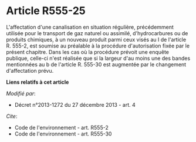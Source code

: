 # Article R555-25

L'affectation d'une canalisation en situation régulière, précédemment utilisée pour le transport de gaz naturel ou assimilé,
d'hydrocarbures ou de produits chimiques, à un nouveau produit parmi ceux visés au I de l'article R. 555-2, est soumise au
préalable à la procédure d'autorisation fixée par le présent chapitre. Dans les cas où la procédure prévoit une enquête
publique, celle-ci n'est réalisée que si la largeur d'au moins une des bandes mentionnées au b de l'article R. 555-30 est
augmentée par le changement d'affectation prévu.

**Liens relatifs à cet article**

_Modifié par_:

  - Décret n°2013-1272 du 27 décembre 2013 - art. 4

_Cite_:

  - Code de l'environnement - art. R555-2
  - Code de l'environnement - art. R555-30
